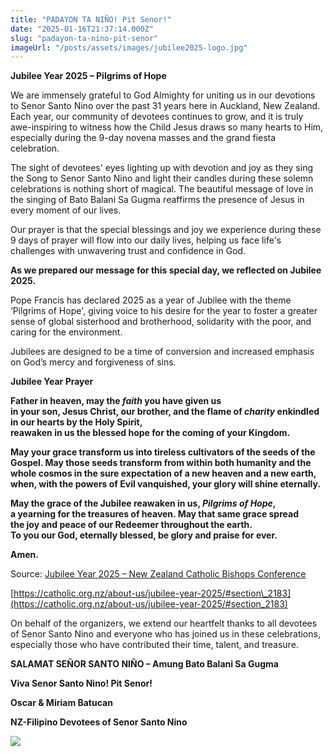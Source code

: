 ```yaml
---
title: "PADAYON TA NIÑO! Pit Senor!"
date: "2025-01-16T21:37:14.000Z"
slug: "padayon-ta-nino-pit-senor"
imageUrl: "/posts/assets/images/jubilee2025-logo.jpg"
---
```


**Jubilee Year 2025 – Pilgrims of Hope**

We are immensely grateful to God Almighty for uniting us in our devotions to Senor Santo Nino over the past 31 years here in Auckland, New Zealand. Each year, our community of devotees continues to grow, and it is truly awe-inspiring to witness how the Child Jesus draws so many hearts to Him, especially during the 9-day novena masses and the grand fiesta celebration.

The sight of devotees' eyes lighting up with devotion and joy as they sing the Song to Senor Santo Nino and light their candles during these solemn celebrations is nothing short of magical. The beautiful message of love in the singing of Bato Balani Sa Gugma reaffirms the presence of Jesus in every moment of our lives.

Our prayer is that the special blessings and joy we experience during these 9 days of prayer will flow into our daily lives, helping us face life's challenges with unwavering trust and confidence in God.

**As we prepared our message for this special day, we reflected on Jubilee 2025.**

Pope Francis has declared 2025 as a year of Jubilee with the theme ‘Pilgrims of Hope', giving voice to his desire for the year to foster a greater sense of global sisterhood and brotherhood, solidarity with the poor, and caring for the environment.

Jubilees are designed to be a time of conversion and increased emphasis on God’s mercy and forgiveness of sins.

**Jubilee Year Prayer**

**Father in heaven, may the _faith_ you have given us  
in your son, Jesus Christ, our brother, and the flame of _charity_ enkindled in our hearts by the Holy Spirit,  
reawaken in us the blessed hope for the coming of your Kingdom.**

**May your grace transform us into tireless cultivators of the seeds of the Gospel. May those seeds transform from within both humanity and the whole cosmos in the sure expectation of a new heaven and a new earth,  
when, with the powers of Evil vanquished, your glory will shine eternally.**

**May the grace of the Jubilee reawaken in us, _Pilgrims of Hope_,  
a yearning for the treasures of heaven. May that same grace spread  
the joy and peace of our Redeemer throughout the earth.  
To you our God, eternally blessed, be glory and praise for ever.**

**Amen.**

Source: [Jubilee Year 2025 – New Zealand Catholic Bishops Conference](https://catholic.org.nz/about-us/jubilee-year-2025/#section_2183)

[https://catholic.org.nz/about-us/jubilee-year-2025/#section\_2183](https://catholic.org.nz/about-us/jubilee-year-2025/#section_2183)

On behalf of the organizers, we extend our heartfelt thanks to all devotees of Senor Santo Nino and everyone who has joined us in these celebrations, especially those who have contributed their time, talent, and treasure.

**SALAMAT SEÑOR SANTO NIÑO – Amung Bato Balani Sa Gugma**

**Viva Senor Santo Nino! Pit Senor!**

**Oscar & Miriam Batucan**

**NZ-Filipino Devotees of Senor Santo Nino**

[![](https://i0.wp.com/santonino-nz.org/wp-content/uploads/2025/01/jubilee2025-logo.jpg?resize=675%2C450&ssl=1)](https://i0.wp.com/santonino-nz.org/wp-content/uploads/2025/01/jubilee2025-logo.jpg?ssl=1)